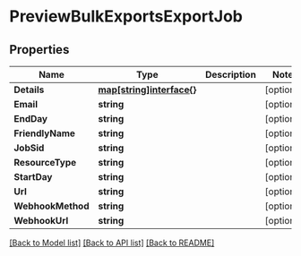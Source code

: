 # PreviewBulkExportsExportJob

## Properties

Name | Type | Description | Notes
------------ | ------------- | ------------- | -------------
**Details** | [**map[string]interface{}**](.md) |  | [optional] 
**Email** | **string** |  | [optional] 
**EndDay** | **string** |  | [optional] 
**FriendlyName** | **string** |  | [optional] 
**JobSid** | **string** |  | [optional] 
**ResourceType** | **string** |  | [optional] 
**StartDay** | **string** |  | [optional] 
**Url** | **string** |  | [optional] 
**WebhookMethod** | **string** |  | [optional] 
**WebhookUrl** | **string** |  | [optional] 

[[Back to Model list]](../README.md#documentation-for-models) [[Back to API list]](../README.md#documentation-for-api-endpoints) [[Back to README]](../README.md)


